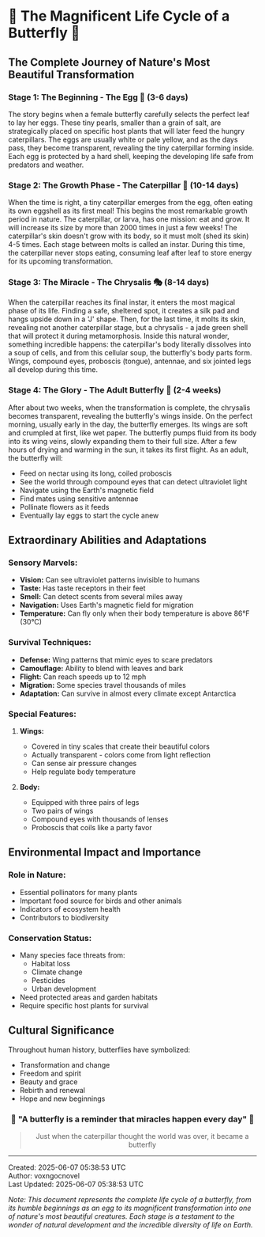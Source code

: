 # 🦋 The Magnificent Life Cycle of a Butterfly 🦋

## The Complete Journey of Nature's Most Beautiful Transformation

### Stage 1: The Beginning - The Egg 🥚 (3-6 days)
The story begins when a female butterfly carefully selects the perfect leaf to lay her eggs. These tiny pearls, smaller than a grain of salt, are strategically placed on specific host plants that will later feed the hungry caterpillars. The eggs are usually white or pale yellow, and as the days pass, they become transparent, revealing the tiny caterpillar forming inside. Each egg is protected by a hard shell, keeping the developing life safe from predators and weather.

### Stage 2: The Growth Phase - The Caterpillar 🐛 (10-14 days)
When the time is right, a tiny caterpillar emerges from the egg, often eating its own eggshell as its first meal! This begins the most remarkable growth period in nature. The caterpillar, or larva, has one mission: eat and grow. It will increase its size by more than 2000 times in just a few weeks! The caterpillar's skin doesn't grow with its body, so it must molt (shed its skin) 4-5 times. Each stage between molts is called an instar. During this time, the caterpillar never stops eating, consuming leaf after leaf to store energy for its upcoming transformation.

### Stage 3: The Miracle - The Chrysalis 🎭 (8-14 days)
When the caterpillar reaches its final instar, it enters the most magical phase of its life. Finding a safe, sheltered spot, it creates a silk pad and hangs upside down in a 'J' shape. Then, for the last time, it molts its skin, revealing not another caterpillar stage, but a chrysalis - a jade green shell that will protect it during metamorphosis. Inside this natural wonder, something incredible happens: the caterpillar's body literally dissolves into a soup of cells, and from this cellular soup, the butterfly's body parts form. Wings, compound eyes, proboscis (tongue), antennae, and six jointed legs all develop during this time.

### Stage 4: The Glory - The Adult Butterfly 🦋 (2-4 weeks)
After about two weeks, when the transformation is complete, the chrysalis becomes transparent, revealing the butterfly's wings inside. On the perfect morning, usually early in the day, the butterfly emerges. Its wings are soft and crumpled at first, like wet paper. The butterfly pumps fluid from its body into its wing veins, slowly expanding them to their full size. After a few hours of drying and warming in the sun, it takes its first flight. As an adult, the butterfly will:
- Feed on nectar using its long, coiled proboscis
- See the world through compound eyes that can detect ultraviolet light
- Navigate using the Earth's magnetic field
- Find mates using sensitive antennae
- Pollinate flowers as it feeds
- Eventually lay eggs to start the cycle anew

## Extraordinary Abilities and Adaptations

### Sensory Marvels:
- **Vision:** Can see ultraviolet patterns invisible to humans
- **Taste:** Has taste receptors in their feet
- **Smell:** Can detect scents from several miles away
- **Navigation:** Uses Earth's magnetic field for migration
- **Temperature:** Can fly only when their body temperature is above 86°F (30°C)

### Survival Techniques:
- **Defense:** Wing patterns that mimic eyes to scare predators
- **Camouflage:** Ability to blend with leaves and bark
- **Flight:** Can reach speeds up to 12 mph
- **Migration:** Some species travel thousands of miles
- **Adaptation:** Can survive in almost every climate except Antarctica

### Special Features:
1. **Wings:**
   - Covered in tiny scales that create their beautiful colors
   - Actually transparent - colors come from light reflection
   - Can sense air pressure changes
   - Help regulate body temperature

2. **Body:**
   - Equipped with three pairs of legs
   - Two pairs of wings
   - Compound eyes with thousands of lenses
   - Proboscis that coils like a party favor

## Environmental Impact and Importance

### Role in Nature:
- Essential pollinators for many plants
- Important food source for birds and other animals
- Indicators of ecosystem health
- Contributors to biodiversity

### Conservation Status:
- Many species face threats from:
  - Habitat loss
  - Climate change
  - Pesticides
  - Urban development
- Need protected areas and garden habitats
- Require specific host plants for survival

## Cultural Significance

Throughout human history, butterflies have symbolized:
- Transformation and change
- Freedom and spirit
- Beauty and grace
- Rebirth and renewal
- Hope and new beginnings

<div align="center">
  <h3>🦋 "A butterfly is a reminder that miracles happen every day" 🦋</h3>
  
  > Just when the caterpillar thought the world was over, it became a butterfly
</div>

---
Created: 2025-06-07 05:38:53 UTC  
Author: voxngocnovel  
Last Updated: 2025-06-07 05:38:53 UTC

*Note: This document represents the complete life cycle of a butterfly, from its humble beginnings as an egg to its magnificent transformation into one of nature's most beautiful creatures. Each stage is a testament to the wonder of natural development and the incredible diversity of life on Earth.*
